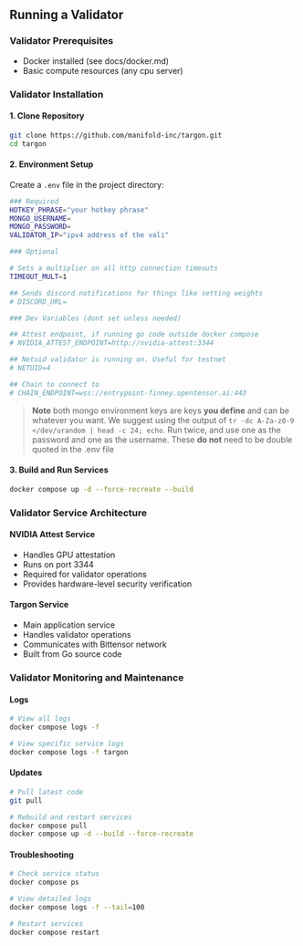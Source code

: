 ## Running a Validator

### Validator Prerequisites

- Docker installed (see docs/docker.md)
- Basic compute resources (any cpu server)

### Validator Installation

#### 1. Clone Repository

```bash
git clone https://github.com/manifold-inc/targon.git
cd targon
```

#### 2. Environment Setup

Create a `.env` file in the project directory:

```bash
### Required
HOTKEY_PHRASE="your hotkey phrase"
MONGO_USERNAME=
MONGO_PASSWORD=
VALIDATOR_IP="ipv4 address of the vali"

### Optional

# Sets a multiplier on all http connection timeouts
TIMEOUT_MULT=1

## Sends discord notifications for things like setting weights
# DISCORD_URL=

### Dev Variables (dont set unless needed)

## Attest endpoint, if running go code outside docker compose
# NVIDIA_ATTEST_ENDPOINT=http://nvidia-attest:3344

## Netuid validator is running on. Useful for testnet
# NETUID=4

## Chain to connect to
# CHAIN_ENDPOINT=wss://entrypoint-finney.opentensor.ai:443


```

> **Note** both mongo environment keys are keys **you define** and can be
> whatever you want. We suggest using the output of
> `tr -dc A-Za-z0-9 </dev/urandom | head -c 24; echo`. Run twice, and use one as
> the password and one as the username. These **do not** need to be double
> quoted in the .env file

#### 3. Build and Run Services

```bash
docker compose up -d --force-recreate --build
```

### Validator Service Architecture

#### NVIDIA Attest Service

- Handles GPU attestation
- Runs on port 3344
- Required for validator operations
- Provides hardware-level security verification

#### Targon Service

- Main application service
- Handles validator operations
- Communicates with Bittensor network
- Built from Go source code

### Validator Monitoring and Maintenance

#### Logs

```bash
# View all logs
docker compose logs -f

# View specific service logs
docker compose logs -f targon
```

#### Updates

```bash
# Pull latest code
git pull

# Rebuild and restart services
docker compose pull
docker compose up -d --build --force-recreate
```

#### Troubleshooting

```bash
# Check service status
docker compose ps

# View detailed logs
docker compose logs -f --tail=100

# Restart services
docker compose restart
```
